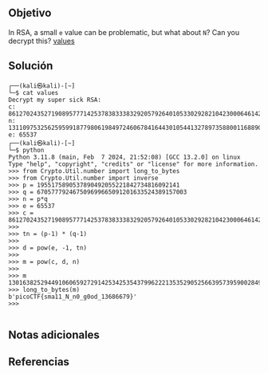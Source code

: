 ## Objetivo
In RSA, a small `e` value can be problematic, but what about `N`? Can you decrypt this? [values](https://mercury.picoctf.net/static/2604f8b51a5cc62d38a3736938f19cef/values)
## Solución
```
┌──(kali㉿kali)-[~]
└─$ cat values
Decrypt my super sick RSA:
c: 861270243527190895777142537838333832920579264010533029282104230006461420086153423
n: 1311097532562595991877980619849724606784164430105441327897358800116889057763413423
e: 65537                                                                             
┌──(kali㉿kali)-[~]
└─$ python    
Python 3.11.8 (main, Feb  7 2024, 21:52:08) [GCC 13.2.0] on linux
Type "help", "copyright", "credits" or "license" for more information.
>>> from Crypto.Util.number import long_to_bytes
>>> from Crypto.Util.number import inverse
>>> p = 1955175890537890492055221842734816092141
>>> q = 670577792467509699665091201633524389157003
>>> n = p*q
>>> e = 65537 
>>> c = 861270243527190895777142537838333832920579264010533029282104230006461420086153423
>>> 
>>> tn = (p-1) * (q-1)
>>> 
>>> d = pow(e, -1, tn)
>>> 
>>> m = pow(c, d, n)
>>> 
>>> m
13016382529449106065927291425342535437996222135352905256639573959002849415739773
>>> long_to_bytes(m)
b'picoCTF{sma11_N_n0_g0od_13686679}'
>>> 


```
## Notas adicionales

## Referencias